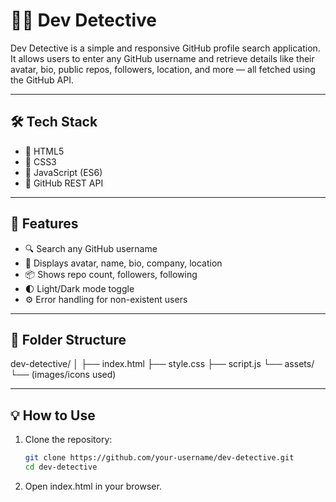 # 🕵️‍♂️ Dev Detective

Dev Detective is a simple and responsive GitHub profile search application. It allows users to enter any GitHub username and retrieve details like their avatar, bio, public repos, followers, location, and more — all fetched using the GitHub API.

---

## 🛠️ Tech Stack

- 🔹 HTML5  
- 🔹 CSS3  
- 🔹 JavaScript (ES6)  
- 🔹 GitHub REST API  

---

## 🚀 Features

- 🔍 Search any GitHub username  
- 👤 Displays avatar, name, bio, company, location  
- 📦 Shows repo count, followers, following  
- 🌓 Light/Dark mode toggle  
- ⚙️ Error handling for non-existent users  

---

## 📁 Folder Structure

dev-detective/
│
├── index.html
├── style.css
├── script.js
└── assets/
└── (images/icons used)


---

## 💡 How to Use

1. Clone the repository:
   ```bash
   git clone https://github.com/your-username/dev-detective.git
   cd dev-detective

2. Open index.html in your browser.




